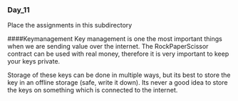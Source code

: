 ### Day_11
Place the assignments in this subdirectory   

####Keymanagement
Key management is one the most important things when we are sending value over the internet. The RockPaperScissor contract can be used with real money, therefore it is very important to keep your keys private.

Storage of these keys can be done in multiple ways, but its best to store the key in an offline storage (safe, write it down). Its never a good idea to store the keys on something which is connected to the internet.
